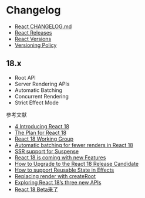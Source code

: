 # Changelog

- [React CHANGELOG.md](https://github.com/facebook/react/blob/master/CHANGELOG.md)
- [React Releases](https://github.com/facebook/react/releases)
- [React Versions](https://reactjs.org/versions/)
- [Versioning Policy](https://reactjs.org/docs/faq-versioning.html)

## 18.x

- Root API
- Server Rendering APIs
- Automatic Batching
- Concurrent Rendering
- Strict Effect Mode

参考文献

- [4 Introducing React 18](https://github.com/reactwg/react-18/discussions/4)
- [The Plan for React 18](https://reactjs.org/blog/2021/06/08/the-plan-for-react-18.html)
- [React 18 Working Group](https://github.com/reactwg/react-18)
- [Automatic batching for fewer renders in React 18](https://github.com/reactwg/react-18/discussions/21)
- [SSR support for Suspense](https://github.com/reactwg/react-18/discussions/22)
- [React 18 is coming with new Features](https://medium.com/@externlabs/react-18-and-every-important-change-426f5a9cc919)
- [How to Upgrade to the React 18 Release Candidate](https://reactjs.org/blog/2022/03/08/react-18-upgrade-guide.html)
- [How to support Reusable State in Effects](https://github.com/reactwg/react-18/discussions/18)
- [Replacing render with createRoot ](https://github.com/reactwg/react-18/discussions/5)
- [Exploring React 18’s three new APIs](https://blog.logrocket.com/exploring-react-18-three-new-apis/)
- [React 18 Beta来了](https://segmentfault.com/a/1190000040966821)
